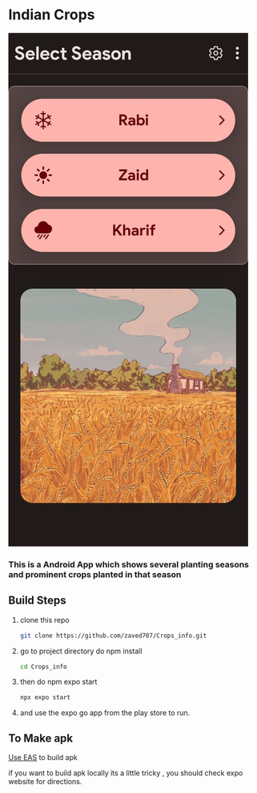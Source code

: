 # Indian Crops

![plot](./assets/screenshot.jpg)

### This is a Android App which shows several planting seasons and prominent crops planted in that season

## Build Steps

1. clone this repo

   ```bash
   git clone https://github.com/zaved707/Crops_info.git
   ```
2. go to project directory do npm install

   ```bash
   cd Crops_info
   ```
3. then do npm expo start

   ```bash
   npx expo start
   ```
4. and use the expo go app from the play store to run.

## To Make apk

[Use EAS](https://docs.expo.dev/build/setup/) to build apk

if you want to build apk locally its a little tricky , you should check expo website for directions.
